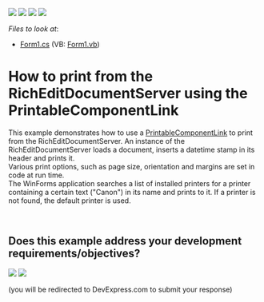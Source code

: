 <!-- default badges list -->
![](https://img.shields.io/endpoint?url=https://codecentral.devexpress.com/api/v1/VersionRange/128608381/15.2.4%2B)
[![](https://img.shields.io/badge/Open_in_DevExpress_Support_Center-FF7200?style=flat-square&logo=DevExpress&logoColor=white)](https://supportcenter.devexpress.com/ticket/details/E4846)
[![](https://img.shields.io/badge/📖_How_to_use_DevExpress_Examples-e9f6fc?style=flat-square)](https://docs.devexpress.com/GeneralInformation/403183)
[![](https://img.shields.io/badge/💬_Leave_Feedback-feecdd?style=flat-square)](#does-this-example-address-your-development-requirementsobjectives)
<!-- default badges end -->
<!-- default file list -->
*Files to look at*:

* [Form1.cs](./CS/PrintingSystem/Form1.cs) (VB: [Form1.vb](./VB/PrintingSystem/Form1.vb))
<!-- default file list end -->
# How to print from the RichEditDocumentServer using the PrintableComponentLink


<p>This example demonstrates how to use a <a href="http://documentation.devexpress.com/#WindowsForms/clsDevExpressXtraPrintingPrintableComponentLinktopic"><u>PrintableComponentLink</u></a> to print from the RichEditDocumentServer. An instance of the RichEditDocumentServer loads a document, inserts a datetime stamp in its header and prints it.<br> Various print options, such as page size, orientation and margins are set in code at run time.<br> The WinForms application searches a list of installed printers for a printer containing a certain text ("Canon") in its name and prints to it. If a printer is not found, the default printer is used.</p>

<br/>


<!-- feedback -->
## Does this example address your development requirements/objectives?

[<img src="https://www.devexpress.com/support/examples/i/yes-button.svg"/>](https://www.devexpress.com/support/examples/survey.xml?utm_source=github&utm_campaign=word-document-api-use-printablecomponentlink-to-print-document&~~~was_helpful=yes) [<img src="https://www.devexpress.com/support/examples/i/no-button.svg"/>](https://www.devexpress.com/support/examples/survey.xml?utm_source=github&utm_campaign=word-document-api-use-printablecomponentlink-to-print-document&~~~was_helpful=no)

(you will be redirected to DevExpress.com to submit your response)
<!-- feedback end -->
